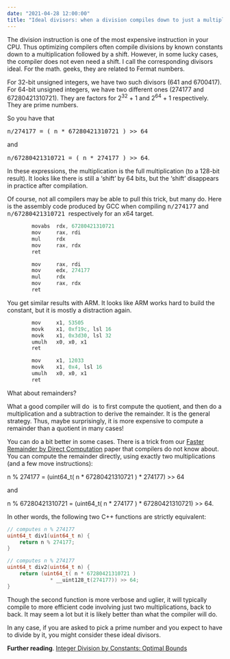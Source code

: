 ```yaml
---
date: "2021-04-28 12:00:00"
title: "Ideal divisors: when a division compiles down to just a multiplication"
---
```




The division instruction is one of the most expensive instruction in your CPU. Thus optimizing compilers often compile divisions by known constants down to a multiplication followed by a shift. However, in some lucky cases, the compiler does not even need a shift. I call the corresponding divisors ideal. For the math. geeks, they are related to Fermat numbers.

For 32-bit unsigned integers, we have two such divisors (641 and 6700417). For 64-bit unsigned integers, we have two different ones (274177 and 67280421310721). They are factors for 2<sup>32</sup> + 1 and 2<sup>64</sup> + 1 respectively. They are prime numbers.

So you have that

<tt>n/274177 = ( n * 67280421310721 ) &gt;&gt; 64</tt>

and

<tt>n/67280421310721 = ( n * 274177 ) &gt;&gt; 64</tt>.

In these expressions, the multiplication is the full multiplication (to a 128-bit result). It looks like there is still a &lsquo;shift&rsquo; by 64 bits, but the &lsquo;shift&rsquo; disappears in practice after compilation.

Of course, not all compilers may be able to pull this trick, but many do. Here is the assembly code produced by GCC when compiling <tt>n/274177</tt> and <tt>n/67280421310721 </tt> respectively for an x64 target.
```C
        movabs  rdx, 67280421310721
        mov     rax, rdi
        mul     rdx
        mov     rax, rdx
        ret
```

```C
        mov     rax, rdi
        mov     edx, 274177
        mul     rdx
        mov     rax, rdx
        ret
```


You get similar results with ARM. It looks like ARM works hard to build the constant, but it is mostly a distraction again.
```C
        mov     x1, 53505
        movk    x1, 0xf19c, lsl 16
        movk    x1, 0x3d30, lsl 32
        umulh   x0, x0, x1
        ret
```

```C
        mov     x1, 12033
        movk    x1, 0x4, lsl 16
        umulh   x0, x0, x1
        ret
```


What about remainders?

What a good compiler will do  is to first compute the quotient, and then do a multiplication and a subtraction to derive the remainder. It is the general strategy. Thus, maybe surprisingly, it is more expensive to compute a remainder than a quotient in many cases!

You can do a bit better in some cases. There is a trick from our [Faster Remainder by Direct Computation](https://arxiv.org/abs/1902.01961) paper that compilers do not know about. You can compute the remainder directly, using exactly two multiplications (and a few move instructions):

n % 274177 = (uint64_t( n * 67280421310721 ) * 274177) &gt;&gt; 64

and

n % 67280421310721 = (uint64_t( n * 274177 ) * 67280421310721) &gt;&gt; 64.

In other words, the following two C++ functions are strictly equivalent:
```C
// computes n % 274177
uint64_t div1(uint64_t n) {
    return n % 274177;
}

// computes n % 274177
uint64_t div2(uint64_t n) {
    return (uint64_t( n * 67280421310721 ) 
              * __uint128_t(274177)) >> 64;
}
```


Though the second function is more verbose and uglier, it will typically compile to more efficient code involving just two multiplications, back to back. It may seem a lot but it is likely better than what the compiler will do.

In any case, if you are asked to pick a prime number and you expect to have to divide by it, you might consider these ideal divisors.

__Further reading__. [Integer Division by Constants: Optimal Bounds](https://arxiv.org/abs/2012.12369)

